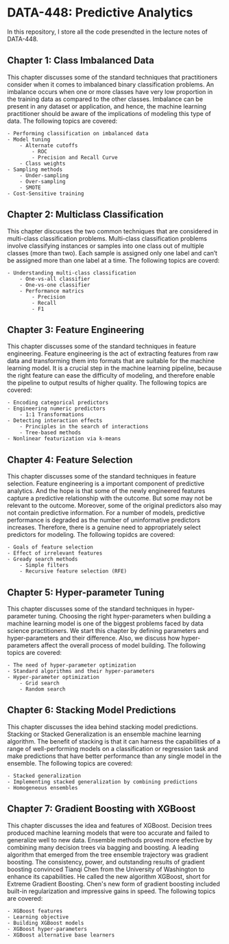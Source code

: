 # DATA-448: Predictive Analytics 

In this repository, I store all the code presendted in the lecture notes of DATA-448.

## Chapter 1: Class Imbalanced Data

This chapter discusses some of the standard techniques that practitioners consider when it comes to imbalanced binary classification problems. An imbalance occurs when one or more classes have very low proportion in the training data as compared to the other classes. Imbalance can be present in any dataset or application, and hence, the machine learning practitioner should be aware of the implications of modeling this type of data. The following topics are covered:

    - Performing classification on imbalanced data
    - Model tuning
        - Alternate cutoffs
            - ROC
            - Precision and Recall Curve
        - Class weights
    - Sampling methods
        - Under-sampling 
        - Over-sampling 
        - SMOTE
    - Cost-Sensitive training

## Chapter 2: Multiclass Classification

This chapter discusses the two common techniques that are considered in multi-class classification problems. Multi-class classification problems involve classifying instances or samples into one class out of multiple classes (more than two). Each sample is assigned only one label and can’t be assigned more than one label at a time. The following topics are coverd:

    - Understanding multi-class classification
        - One-vs-all classifier
        - One-vs-one classifier
        - Performance matrics
            - Precision
            - Recall
            - F1

## Chapter 3: Feature Engineering

This chapter discusses some of the standard techniques in feature engineering. Feature engineering is the act of extracting features from raw data and transforming them into formats that are suitable for the machine learning model. It is a crucial step in the machine learning pipeline, because the right feature can ease the difficulty of modeling, and therefore enable the pipeline to output results of higher quality. The following topics are covered:

    - Encoding categorical predictors
    - Engineering numeric predictors
        - 1:1 Transformations
    - Detecting interaction effects
        - Principles in the search of interactions
        - Tree-based methods
    - Nonlinear featurization via k-means
    
## Chapter 4: Feature Selection    

This chapter discusses some of the standard techniques in feature selection. Feature engineering is a important component of predictive analytics. And the hope is that some of the newly engineered features capture a predictive relationship with the outcome. But some may not be relevant to the outcome. Moreover, some of the original predictors also may not contain predictive information. For a number of models, predictive performance is degraded as the number of uninformative predictors increases. Therefore, there is a genuine need to appropriately select predictors for modeling. The following topidcs are covered:

    - Goals of feature selection
    - Effect of irrelevant features
    - Gready search methods
        - Simple filters
        - Recursive feature selection (RFE)
    
    
## Chapter 5: Hyper-parameter Tuning

This chapter discusses some of the standard techniques in hyper-parameter tuning. Choosing the right hyper-parameters when building a machine learning model is one of the biggest problems faced by data science practitioners. We start this chapter by defining parameters and hyper-parameters and their difference. Also, we discuss how hyper-parameters affect the overall process of model building. The following topics are covered:

    - The need of hyper-parameter optimization
    - Standard algorithms and their hyper-parameters
    - Hyper-parameter optimization
        - Grid search 
        - Random search 
        

## Chapter 6: Stacking Model Predictions

This chapter discusses the idea behind stacking model predictions. Stacking or Stacked Generalization is an ensemble machine learning algorithm. The benefit of stacking is that it can harness the capabilities of a range of well-performing models on a classification or regression task and make predictions that have better performance than any single model in the ensemble. The following topics are covered:

    - Stacked generalization
    - Implementing stacked generalization by combining predictions
    - Homogeneous ensembles


## Chapter 7: Gradient Boosting with XGBoost

This chapter discusses the idea and features of XGBoost. Decision trees produced machine learning models that were too accurate and failed to generalize well to new data. Ensemble methods proved more efective by combining many decision trees via bagging and boosting. A leading algorithm that emerged from the tree ensemble trajectory was gradient boosting. The consistency, power, and outstanding results of gradient boosting convinced Tianqi Chen from the University of Washington to enhance its capabilities. He called the new algorithm XGBoost, short for Extreme Gradient Boosting. Chen's new form of gradient boosting included
built-in regularization and impressive gains in speed. The following topics are covered:

    - XGBoost features
    - Learning objective
    - Building XGBoost models
    - XGBoost hyper-parameters
    - XGBoost alternative base learners



